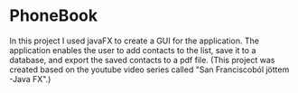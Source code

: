 # PhoneBook

In this project I used javaFX to create a GUI for the application.
The application enables the user to add contacts to the list, save it to a database, and export the saved contacts to a pdf file.
(This project was created based on the youtube video series called "San Franciscoból jöttem -Java FX".)
